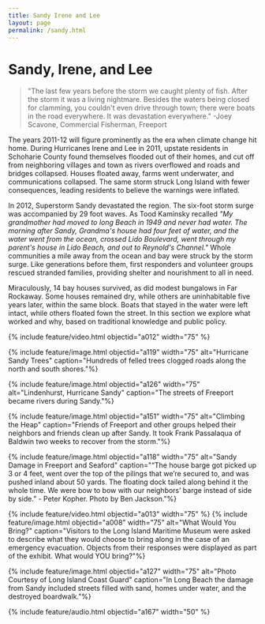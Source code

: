 ```yaml
---
title: Sandy Irene and Lee
layout: page
permalink: /sandy.html
---
```

# Sandy, Irene, and Lee

>"The last few years before the storm we caught plenty of fish. After the storm it was a living nightmare. Besides the waters being closed for clamming, you couldn't even drive through town; there were boats in the road everywhere. It was devastation everywhere." -Joey Scavone, Commercial Fisherman, Freeport 

The years 2011-12 will figure prominently as the era when climate change hit home. During Hurricanes Irene and Lee in 2011, upstate residents in Schoharie County found themselves flooded out of their homes, and cut off from neighboring villages and town as rivers overflowed and roads and bridges collapsed. Houses floated away, farms went underwater, and communications collapsed. The same storm struck Long Island with fewer consequences, leading residents to believe the warnings were inflated. 

In 2012, Superstorm Sandy devastated the region. The six-foot storm surge was accompanied by 29 foot waves. As Tood Kaminsky recalled *"My grandmother had moved to long Beach in 1949 and never had water. The morning after Sandy, Grandma's house had four feet of water, and the water went from the ocean, crossed Lido Boulevard, went through my parent's house in Lido Beach, and out to Reynold's Channel."* Whole communities a mile away from the ocean and bay were struck by the storm surge. Like generations before them, first responders and volunteer groups rescued stranded families, providing shelter and nourishment to all in need. 

Miraculously, 14 bay houses survived, as did modest bungalows in Far Rockaway. Some houses remained dry, while others are uninhabitable five years later, within the same block. Boats that stayed in the water were left intact, while others floated fown the street. In this section we explore what worked and why, based on traditional knowledge and public policy. 

{% include feature/video.html objectid="a012" width="75" %}

 {% include feature/image.html objectid="a119" width="75" alt="Hurricane Sandy Trees" caption="Hundreds of felled trees clogged roads along the north and south shores."%}

 {% include feature/image.html objectid="a126" width="75" alt="Lindenhurst, Hurricane Sandy" caption="The streets of Freeport became rivers during Sandy."%}

 {% include feature/image.html objectid="a151" width="75" alt="Climbing the Heap" caption="Friends of Freeport and other groups helped their neighbors and friends clean up after Sandy. It took Frank Passalaqua of Baldwin two weeks to recover from the storm."%}

{% include feature/image.html objectid="a118" width="75" alt="Sandy Damage in Freeport and Seaford" caption="“The house barge got picked up 3 or 4 feet, went over the top of the pilings that we’re secured to, and was pushed inland about 50 yards.  The floating dock tailed along behind it the whole time.  We were bow to bow with our neighbors’ barge instead of side by side.” -  Peter Kopher. Photo by Ben Jackson."%}

{% include feature/video.html objectid="a013" width="75" %}
 {% include feature/image.html objectid="a008" width="75" alt="What Would You Bring?" caption="Visitors to the Long Island Maritime Museum were asked to describe what they would choose to bring along in the case of an emergency evacuation. Objects from their responses were displayed as part of the exhibit. What would YOU bring?"%}

 {% include feature/image.html objectid="a127" width="75" alt="Photo  Courtesy of Long Island Coast Guard" caption="In Long Beach the damage from Sandy included streets filled with sand, homes under water, and the destroyed boardwalk."%}

{% include feature/audio.html objectid="a167" width="50" %}

